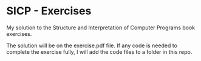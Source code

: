 # SICP - Exercises

My solution to the Structure and Interpretation of Computer Programs book exercises.

The solution will be on the exercise.pdf file. If any code is needed to complete the exercise fully, I will add the code files to a folder in this repo.